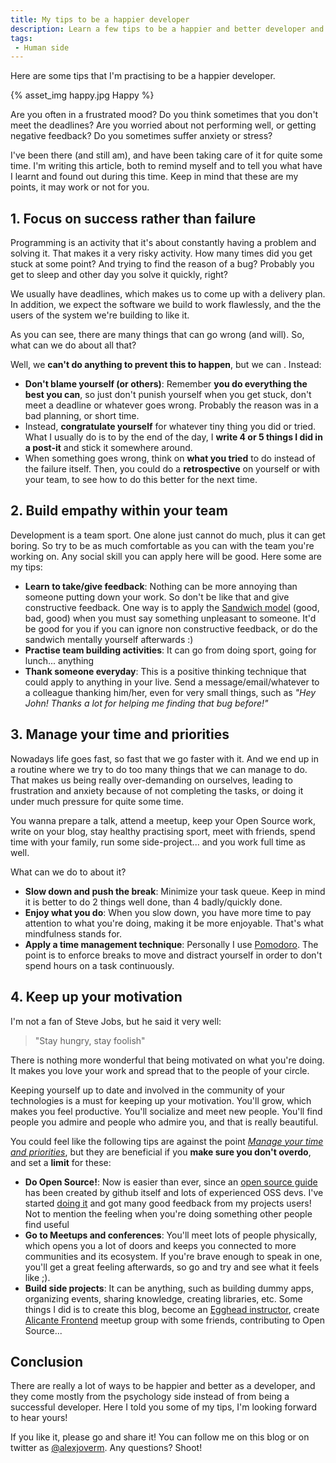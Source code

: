 ```yaml
---
title: My tips to be a happier developer
description: Learn a few tips to be a happier and better developer and be a better team player
tags:
 - Human side
---
```


Here are some tips that I'm practising to be a happier developer.

<!-- more -->

{% asset_img happy.jpg Happy %}

Are you often in a frustrated mood? Do you think sometimes that you don't meet the deadlines? Are you worried about not performing well, or getting negative feedback? Do you sometimes suffer anxiety or stress?

I've been there (and still am), and have been taking care of it for quite some time. I'm writing this article, both to remind myself and to tell you what have I learnt and found out during this time. Keep in mind that these are my points, it may work or not for you.

## 1. Focus on success rather than failure

Programming is an activity that it's about constantly having a problem and solving it. That makes it a very risky activity. How many times did you get stuck at some point? And trying to find the reason of a bug? Probably you get to sleep and other day you solve it quickly, right?

We usually have deadlines, which makes us to come up with a delivery plan. In addition, we expect the software we build to work flawlessly, and the the users of the system we're building to like it.

As you can see, there are many things that can go wrong (and will). So, what can we do about all that?

Well, we **can't do anything to prevent this to happen**, but we can . Instead:

 - **Don't blame yourself (or others)**: Remember **you do everything the best you can**, so just don't punish yourself when you get stuck, don't meet a deadline or whatever goes wrong. Probably the reason was in a bad planning, or short time.
 - Instead, **congratulate yourself** for whatever tiny thing you did or tried. What I usually do is to by the end of the day, I **write 4 or 5 things I did in a post-it** and stick it somewhere around.
 - When something goes wrong, think on **what you tried** to do instead of the failure itself. Then, you could do a **retrospective** on yourself or with your team, to see how to do this better for the next time.

## 2. Build empathy within your team

Development is a team sport. One alone just cannot do much, plus it can get boring. So try to be as much comfortable as you can with the team you're working on. Any social skill you can apply here will be good. Here some are my tips:

 - **Learn to take/give feedback**: Nothing can be more annoying than someone putting down your work. So don't be like that and give constructive feedback. One way is to apply the [Sandwich model](http://www.rightattitudes.com/2008/02/20/sandwich-feedback-technique/) (good, bad, good) when you must say something unpleasant to someone. It'd be good for you if you can ignore non constructive feedback, or do the sandwich mentally yourself afterwards :)
 - **Practise team building activities**: It can go from doing sport, going for lunch... anything
 - **Thank someone everyday**: This is a positive thinking technique that could apply to anything in your live. Send a message/email/whatever to a colleague thanking him/her, even for very small things, such as _"Hey John! Thanks a lot for helping me finding that bug before!"_

## 3. Manage your time and priorities

Nowadays life goes fast, so fast that we go faster with it. And we end up in a routine where we try to do too many things that we can manage to do. That makes us being really over-demanding on ourselves, leading to frustration and anxiety because of not completing the tasks, or doing it under much pressure for quite some time.

You wanna prepare a talk, attend a meetup, keep your Open Source work, write on your blog, stay healthy practising sport, meet with friends, spend time with your family, run some side-project... and you work full time as well.

What can we do to about it?

 - **Slow down and push the break**: Minimize your task queue. Keep in mind it is better to do 2 things well done, than 4 badly/quickly done.
 - **Enjoy what you do**: When you slow down, you have more time to pay attention to what you're doing, making it be more enjoyable. That's what mindfulness stands for.
 - **Apply a time management technique**: Personally I use [Pomodoro](http://lifehacker.com/productivity-101-a-primer-to-the-pomodoro-technique-1598992730). The point is to enforce breaks to move and distract yourself in order to don't spend hours on a task continuously.

## 4. Keep up your motivation

I'm not a fan of Steve Jobs, but he said it very well:

> "Stay hungry, stay foolish"

There is nothing more wonderful that being motivated on what you're doing. It makes you love your work and spread that to the people of your circle.

Keeping yourself up to date and involved in the community of your technologies is a must for keeping up your motivation. You'll grow, which makes you feel productive. You'll socialize and meet new people. You'll find people you admire and people who admire you, and that is really beautiful.

You could feel like the following tips are against the point _[Manage your time and priorities](#3-Manage-your-time-and-priorities)_, but they are beneficial if you **make sure you don't overdo**, and set a **limit** for these:

 - **Do Open Source!**: Now is easier than ever, since an [open source guide](https://opensource.guide/) has been created by github itself and lots of experienced OSS devs. I've started [doing it](https://github.com/alexjoverm) and got many good feedback from my projects users! Not to mention the feeling when you're doing something other people find useful
 - **Go to Meetups and conferences**: You'll meet lots of people physically, which opens you a lot of doors and keeps you connected to more communities and its ecosystem. If you're brave enough to speak in one, you'll get a great feeling afterwards, so go and try and see what it feels like ;).
 - **Build side projects**: It can be anything, such as building dummy apps, organizing events, sharing knowledge, creating libraries, etc. Some things I did is to create this blog, become an [Egghead instructor](https://egghead.io/instructors/alex-jover-morales), create [Alicante Frontend](https://www.meetup.com/es-ES/Alicante-Frontend/) meetup group with some friends, contributing to Open Source...

## Conclusion

There are really a lot of ways to be happier and better as a developer, and they come mostly from the psychology side instead of from being a successful developer. Here I told you some of my tips, I'm looking forward to hear yours!

If you like it, please go and share it! You can follow me on this blog or on twitter as [@alexjoverm](https://twitter.com/alexjoverm). Any questions? Shoot!




